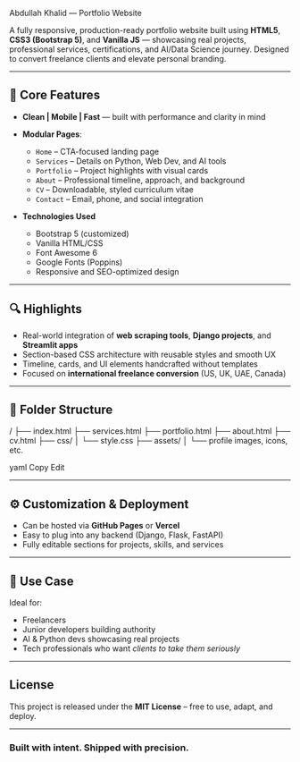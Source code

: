  Abdullah Khalid — Portfolio Website

A fully responsive, production-ready portfolio website built using **HTML5**, **CSS3 (Bootstrap 5)**, and **Vanilla JS** — showcasing real projects, professional services, certifications, and AI/Data Science journey. Designed to convert freelance clients and elevate personal branding.

---

## 🧠 Core Features

- **Clean | Mobile | Fast** — built with performance and clarity in mind  
- **Modular Pages**:  
  - `Home` – CTA-focused landing page  
  - `Services` – Details on Python, Web Dev, and AI tools  
  - `Portfolio` – Project highlights with visual cards  
  - `About` – Professional timeline, approach, and background  
  - `CV` – Downloadable, styled curriculum vitae  
  - `Contact` – Email, phone, and social integration

- **Technologies Used**
  - Bootstrap 5 (customized)
  - Vanilla HTML/CSS
  - Font Awesome 6
  - Google Fonts (Poppins)
  - Responsive and SEO-optimized design

---

## 🔍 Highlights

- Real-world integration of **web scraping tools**, **Django projects**, and **Streamlit apps**  
- Section-based CSS architecture with reusable styles and smooth UX  
- Timeline, cards, and UI elements handcrafted without templates  
- Focused on **international freelance conversion** (US, UK, UAE, Canada)

---

## 📁 Folder Structure

/
├── index.html
├── services.html
├── portfolio.html
├── about.html
├── cv.html
├── css/
│ └── style.css
├── assets/
│ └── profile images, icons, etc.

yaml
Copy
Edit

---

## ⚙️ Customization & Deployment

- Can be hosted via **GitHub Pages** or **Vercel**
- Easy to plug into any backend (Django, Flask, FastAPI)
- Fully editable sections for projects, skills, and services

---

## 🚀 Use Case

Ideal for:
- Freelancers
- Junior developers building authority
- AI & Python devs showcasing real projects
- Tech professionals who want *clients to take them seriously*

---

## License

This project is released under the **MIT License** – free to use, adapt, and deploy.

---

### Built with intent. Shipped with precision.
